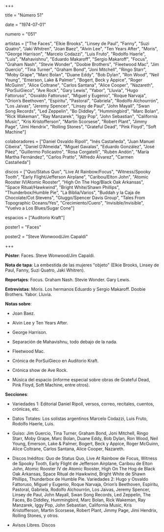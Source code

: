 +++

title = "Número 51"

date = "1974-07-01"

numero = "051"

artistas = ["The Faces", "Elkie Brooks", "Linsey de Paul", "Fanny", "Suzi Quatro", "Jaki Whitren", "Joan Baez", "Alvin Lee", "Ten Years After", "Moris", "George Harrison", "Marcelo Codazzi", "Luis Fruto", "Rodolfo Haerle", "Luis", "Mahavishnu", "Eduardo Makaroff", "Sergio Makaroff", "Focus", "Graham Nash", "Stevie Wonder", "Doobie Brothers", "Fleetwood Mac", "Jim Guercio", "Tina Turner", "Graham Bond", "Joni Mitchell", "Ringo Starr", "Moby Grape", "Marc Bolan", "Duane Eddy", "Bob Dylan", "Ron Wood", "Neil Young", "Emerson, Lake & Palmer", "Bogert, Beck y Appice", "Roger McGuinn", "Alice Coltrane", "Carlos Santana", "Alice Cooper", "Nazareth", "PorSuiGieco", "Ave Rock", "Gary Lewis", "Yabor", "Lluvia", "Hugo Fattoruso", "Osvaldo Fattoruso", "Miguel y Eugenio", "Roque Narvaja", "Orion’s Beethoven", "Espíritu", "Pastoral", "Gabriela", "Rodolfo Alchourrón", "Los Jaivas", "Jeremy Spencer", "Linsey de Paul", "John Mayall", "Swan Song Records", "Led Zeppelin", "Bo Diddley", "Hummingbird", "Marc Bolan", "Rick Wakeman", "Ray Manzarek", "Iggy Pop", "John Sebastian", "California Music", "Kris Kristofferson", "Martin Scorsese", "Robert Plant", "Jimmy Page", "Jimi Hendrix", "Rolling Stones", "Grateful Dead", "Pink Floyd", "Soft Machine"]

colaboradores = ["Daniel Osvaldo Ripoll", "Inés Castañeda", "Juan Manuel Cibeira", "Daniel D’Almeida", "Miguel Gavalas", "Eduardo González", "José Páez", "Guillermo Policastro", "Rosa Corgatelli", "Rubén Andón", "María Martha Fernández", "Carlos Pratto", "Alfredo Álvarez", "Carmen Castañeda"]

discos = ["Quo/Status Quo", "Live At Rainbow/Focus", "Witness/Spooky Tooth", "Early Flight/Jefferson Airplane", "Caribou/Elton John", "Atomic Rooster IV/Atomic Rooster", "High On The Hog/Black Oak Arkansas", "Space Ritual/Hawkwind", "Bright White/Shawn Phillips", "Thunderbox/Humble Pie", "La Biblia/Varios", "Buddah y la Caja de Chocolate/Cot Stevens", "Gluggo/Spencer Davis Group", "Tales From Topographic Oceans/Yes", "Crecimiento/Cuero", "Invisible/Invisible", "Vuelvo a Los Blues/Sugar Cone"]

espacios = ["Auditorio Kraft"]

poster1 = "Faces"

poster2 = "Steve Wonwood/Jim Capaldi"

+++

**Póster**: Faces. Steve Wonwood/Jim Capaldi.

**Nota de tapa**: La embestida de las mujeres "objeto" (Elkie Brooks, Linsey de Paul, Fanny, Suzi Quatro, Jaki Whitren). 

**Reportajes**: Focus. Graham Nash. Stevie Wonder. Gary Lewis.

**Entrevistas**: Moris. Los hermanos Eduardo y Sergio Makaroff. Doobie Brothers. Yabor. Lluvia. 

**Notas sobre**:

- Joan Baez.

- Alvin Lee y Ten Years After. 

- George Harrison.

- Separación de Mahavishnu, todo debajo de la nada.

- Fleetwood Mac. 

- Crónica de PorSuiGieco en Auditorio Kraft. 

- Crónica show de Ave Rock. 

- Música del espacio (informe especial sobre obras de Grateful Dead, Pink Floyd, Soft Machine, entre otros).

**Secciones**:

- Variedades 1: Editorial Daniel Ripoll, versos, correo, recitales, cuentos, crónicas, etc. 

- Datos Totales: Los solistas argentinos Marcelo Codazzi, Luis Fruto, Rodolfo Haerle, Luis.

- Guiso: Jim Guercio, Tina Turner, Graham Bond, Joni Mitchell, Ringo Starr, Moby Grape, Marc Bolan, Duane Eddy, Bob Dylan, Ron Wood, Neil Young, Emerson, Lake & Palmer, Bogert, Beck y Appice, Roger McGuinn, Alice Coltrane, Carlos Santana, Alice Cooper, Nazareth.

- Discos Inéditos: Quo de Status Quo, Live At Rainbow de Focus, Witness de Spooky Tooth, Early Flight de Jefferson Airplane, Caribou de Elton John, Atomic Rooster IV de Atomic Rooster, High On The Hog de Black Oak Arkansas, Space Ritual de Hawkwind, Bright White de Shawn Phillips, Thunderbox de Humble Pie. 
Variedades 2: Hugo y Osvaldo Fattoruso, Miguel y Eugenio, Roque Narvaja, Orion’s Beethoven, Espíritu, Pastoral, Gabriela, Rodolfo Alchourrón, Los Jaivas, Jeremy Spencer, Linsey de Paul, John Mayall, Swan Song Records, Led Zeppelin, The Faces, Bo Diddley, Hummingbird, Marc Bolan, Rick Wakeman, Ray Manzarek, Iggy Pop, John Sebastian, California Music, Kris Kristofferson, Martin Scorsese, Robert Plant, Jimmy Page, Jimi Hendrix, Rolling Stones, y otros. 

- Avisos Libres. Discos

